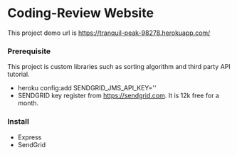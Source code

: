 
# Coding-Review Website

This project demo url is https://tranquil-peak-98278.herokuapp.com/

### Prerequisite

This project is custom libraries such as sorting algorithm and third party API tutorial.

*  heroku config:add SENDGRID_JMS_API_KEY=''
*  SENDGRID key register from https://sendgrid.com. It is 12k free for a month.


### Install
* Express
* SendGrid
